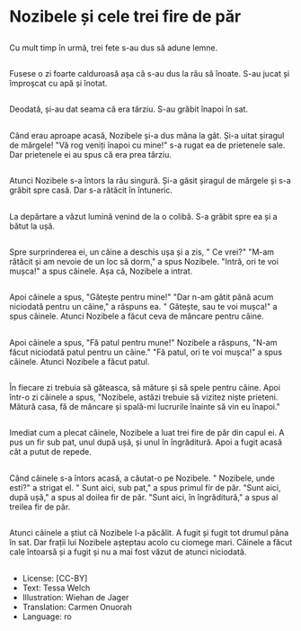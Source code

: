 # Nozibele și cele trei fire de păr

##
Cu mult timp în urmă, trei fete s-au dus să adune lemne.

##
Fusese o zi foarte calduroasă așa că s-au dus la râu să înoate. S-au jucat și împroșcat cu apă și înotat.

##
Deodată, și-au dat seama că era târziu. S-au grăbit înapoi în sat.

##
Când erau aproape acasă, Nozibele și-a dus mâna la gât. Și-a uitat șiragul de mărgele! "Vă rog veniți înapoi cu mine!" s-a rugat ea de prietenele sale. Dar prietenele ei au spus că era prea târziu.

##
Atunci Nozibele s-a întors la râu singură. Și-a găsit șiragul de mărgele și s-a grăbit spre casă. Dar s-a rătăcit în întuneric.

##
La depărtare a văzut lumină venind de la o colibă. S-a grăbit spre ea și a bătut la ușă.

##
Spre surprinderea ei, un câine a deschis ușa și a zis, " Ce vrei?"
"M-am rătăcit și am nevoie de un loc să dorm," a spus Nozibele. "Intră, ori te voi mușca!" a spus câinele. Așa că, Nozibele a intrat.

##
Apoi câinele a spus, "Gătește pentru mine!" "Dar n-am gătit până acum niciodată pentru un câine," a răspuns ea. " Gătește, sau te voi mușca!" a spus câinele. Atunci Nozibele a făcut ceva de mâncare pentru câine.

##
Apoi câinele a spus, "Fă patul pentru mune!" Nozibele a răspuns, "N-am făcut niciodată patul pentru un câine."
"Fă patul, ori te voi mușca!" a spus câinele. Atunci Nozibele a făcut patul.

##
În fiecare zi trebuia să găteasca, să măture și să spele pentru câine. Apoi într-o zi câinele a spus, "Nozibele, astăzi trebuie să vizitez niște prieteni. Mătură casa, fă de mâncare și spală-mi lucrurile înainte să vin eu înapoi."

##
Imediat cum a plecat câinele, Nozibele a luat trei fire de păr din capul ei. A pus un fir sub pat, unul după ușă, și unul în îngrăditură. Apoi a fugit acasă cât a putut de repede.

##
Când câinele s-a întors acasă, a căutat-o pe Nozibele. " Nozibele, unde esti?" a strigat el. " Sunt aici, sub pat," a spus primul fir de păr. "Sunt aici, după ușă," a spus al doilea fir de păr. "Sunt aici, în îngrăditură," a spus al treilea fir de păr.

##
Atunci câinele a știut că Nozibele l-a păcălit. A fugit și fugit tot drumul pâna în sat. Dar frații lui Nozibele așteptau acolo cu ciomege mari. Câinele a făcut cale întoarsă și a fugit și nu a mai fost văzut de atunci niciodată.

##
* License: [CC-BY]
* Text: Tessa Welch
* Illustration: Wiehan de Jager
* Translation: Carmen Onuorah
* Language: ro
